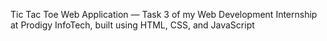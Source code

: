 Tic Tac Toe Web Application — Task 3 of my Web Development Internship at Prodigy InfoTech, built using HTML, CSS, and JavaScript
